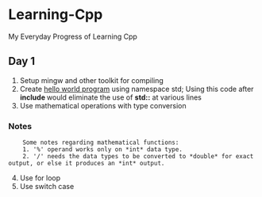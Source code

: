 # Learning-Cpp
My Everyday Progress of Learning Cpp

## Day 1
1. Setup mingw and other toolkit for compiling
2. Create [hello world program](hello.cpp)
		using namespace std;
Using this code after **include <iostream>** would eliminate the use of **std::** at various lines
3. Use mathematical operations with type conversion

### Notes
		Some notes regarding mathematical functions:
		1. '%' operand works only on *int* data type.
		2. '/' needs the data types to be converted to *double* for exact output, or else it produces an *int* output.
4. Use for loop
5. Use switch case